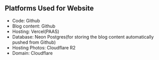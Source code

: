 ## Platforms Used for Website

- Code: Github
- Blog content: Github
- Hosting: Vercel(PAAS)
- Database: Neon Postgres(for storing the blog content automatically pushed from Github)
- Hosting Photos: Cloudflare R2
- Domain: Cloudflare
